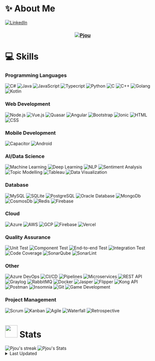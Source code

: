 # ✨ About Me 
<p align="left">
    <a href="https://www.linkedin.com/in/ng-pee-jou-13ba80204/" target="_blank">
        <img src="https://img.shields.io/static/v1?style=social&message=Connect&label=LinkedIn&logo=linkedin" alt="LinkedIn"/>
    </a>

<!--
  <a href="https://www.instagram.com/pjou00/" target="_blank">
        <img src="https://img.shields.io/static/v1?style=social&message=Follow&label=Instagram&logo=instagram" alt="Instagram"/>
  </a>

  <a href="https://www.facebook.com/pjou00" target="_blank">
        <img src="https://img.shields.io/static/v1?style=social&message=Add&label=Facebook&logo=facebook" alt="Facebook"/>
  </a>
-->
</p>

<h3 align="center"><a href="https://pjou00.github.io/">
   <img alt="Pjou" src="https://readme-typing-svg.herokuapp.com/?lines=I'm+Pjou;A+Software+Engineer&font=Fira%20Code&width=440&height=45&color=68C3D4&vCenter=true&size=21"></a>
</h3>

# 💻 Skills
<h3>Programming Languages</h3>

![C#](https://img.shields.io/badge/C_Sharp-1F222E?style=flat-square&logo=dotnet&logoColor=#512BD4)
![Java](https://img.shields.io/badge/Java-1F222E?style=flat-square&logo=openjdk&logoColor=#000000)
![JavaScript](https://img.shields.io/badge/JavaScript-1F222E?style=flat-square&logo=javascript&logoColor=#F7DF1E)
![Typecript](https://img.shields.io/badge/Typecript-1F222E?style=flat-square&logo=typescript&logoColor=#3178C6)
![Python](https://img.shields.io/badge/Python-1F222E?style=flat-square&logo=python&logoColor=#3776AB)
![C](https://img.shields.io/badge/C-1F222E?style=flat-square&logo=c&logoColor=#A8B9CC)
![C++](https://img.shields.io/badge/C++-1F222E?style=flat-square&logo=cplusplus&logoColor=#00599C)
![Golang](https://img.shields.io/badge/Golang-1F222E?style=flat-square&logo=go&logoColor=#00ADD8)
![Kotlin](https://img.shields.io/badge/Kotlin-1F222E?style=flat-square&logo=kotlin&logoColor=#7F52FF)

<h3>Web Development</h3>

![Node.js](https://img.shields.io/badge/Node.js-1F222E?style=flat-square&logo=nodedotjs&logoColor=#5FA04E)
![Vue.js](https://img.shields.io/badge/Vue.js-1F222E?style=flat-square&logo=vuedotjs&logoColor=#4FC08D)
![Quasar](https://img.shields.io/badge/Quasar-1F222E?style=flat-square&logo=quasar&logoColor=#050A14)
![Angular](https://img.shields.io/badge/Angular-1F222E?style=flat-square&logo=angular&logoColor=#0F0F11)
![Bootstrap](https://img.shields.io/badge/Bootstrap-1F222E?style=flat-square&logo=bootstrap&logoColor=#7952B3)
![Ionic](https://img.shields.io/badge/Ionic-1F222E?style=flat-square&logo=ionic&logoColor=#3880FF)
![HTML](https://img.shields.io/badge/HTML-1F222E?style=flat-square&logo=html5&logoColor=#E34F26)
![CSS](https://img.shields.io/badge/CSS-1F222E?style=flat-square&logo=css3&logoColor=#1572B6)

<h3>Mobile Development</h3>

![Capacitor](https://img.shields.io/badge/Capacitor-1F222E?style=flat-square&logo=capacitor&logoColor=#119EFF)
![Android](https://img.shields.io/badge/Android-1F222E?style=flat-square&logo=android&logoColor=#34A853)

<h3>AI/Data Science</h3>

![Machine Learning](https://img.shields.io/badge/Machine_Learning-1F222E?style=flat-square)
![Deep Learning](https://img.shields.io/badge/Deep_Learning-1F222E?style=flat-square)
![NLP](https://img.shields.io/badge/NLP-1F222E?style=flat-square)
![Sentiment Analysis](https://img.shields.io/badge/Sentiment_Analysis-1F222E?style=flat-square)
![Topic Modelling](https://img.shields.io/badge/Topic_Modelling-1F222E?style=flat-square)
![Tableau](https://img.shields.io/badge/Tableau-1F222E?style=flat-square&logo=tableau&logoColor=#E97627)
![Data Visualization](https://img.shields.io/badge/Data_Visualization-1F222E?style=flat-square)

<h3>Database</h3>

![MySQL](https://img.shields.io/badge/MySQL-1F222E?style=flat-square&logo=MySQL&logoColor=#4479A1)
![SQLite](https://img.shields.io/badge/SQLite-1F222E?style=flat-square&logo=sqlite&logoColor=#003B57)
![PostgreSQL](https://img.shields.io/badge/PostgreSQL-1F222E?style=flat-square&logo=postgresql&logoColor=#4169E1)
![Oracle Database](https://img.shields.io/badge/Oracle_Database-1F222E?style=flat-square&logo=oracle&logoColor=#F80000)
![MongoDb](https://img.shields.io/badge/MongoDb-1F222E?style=flat-square&logo=mongodb&logoColor=#47A248)
![CosmosDb](https://img.shields.io/badge/CosmosDb-1F222E?style=flat-square)
![Redis](https://img.shields.io/badge/Redis-1F222E?style=flat-square&logo=redis&logoColor=#FF4438)
![Firebase](https://img.shields.io/badge/Firebase-1F222E?style=flat-square&logo=firebase&logoColor=#DD2C00)

<h3>Cloud</h3>

![Azure](https://img.shields.io/badge/Azure-1F222E?style=flat-square)
![AWS](https://img.shields.io/badge/AWS-1F222E?style=flat-square&logo=amazonwebservices&logoColor=#232F3E)
![GCP](https://img.shields.io/badge/GCP-1F222E?style=flat-square&logo=googlecloud&logoColor=#4285F4)
![Firebase](https://img.shields.io/badge/Firebase-1F222E?style=flat-square&logo=firebase&logoColor=#DD2C00)
![Vercel](https://img.shields.io/badge/Vercel-1F222E?style=flat-square&logo=vercel&logoColor=#000000)

<h3>Quality Assurance</h3>

![Unit Test](https://img.shields.io/badge/Unit_Test-1F222E?style=flat-square&logo=dotnet&logoColor=#512BD4)
![Component Test](https://img.shields.io/badge/Component_Test-1F222E?style=flat-square&logo=dotnet&logoColor=#512BD4)
![End-to-end Test](https://img.shields.io/badge/End_to_end_Test-1F222E?style=flat-square&logo=dotnet&logoColor=#512BD4)
![Integration Test](https://img.shields.io/badge/Integration_Test-1F222E?style=flat-square&logo=dotnet&logoColor=#512BD4)
![Code Coverage](https://img.shields.io/badge/Code_Coverage-1F222E?style=flat-square)
![SonarQube](https://img.shields.io/badge/SonarQube-1F222E?style=flat-square&logo=sonarqube&logoColor=#4E9BCD)
![SonarLint](https://img.shields.io/badge/SonarLint-1F222E?style=flat-square&logo=sonarlint&logoColor=#CB2029)

<h3>Other</h3>

![Azure DevOps](https://img.shields.io/badge/Azure_DevOps-1F222E?style=flat-square)
![CI/CD](https://img.shields.io/badge/CICD-1F222E?style=flat-square)
![Pipelines](https://img.shields.io/badge/Pipelines-1F222E?style=flat-square)
![Microservices](https://img.shields.io/badge/Microservices-1F222E?style=flat-square)
![REST API](https://img.shields.io/badge/REST_API-1F222E?style=flat-square)
![Graylog](https://img.shields.io/badge/Graylog-1F222E?style=flat-square&logo=graylog&logoColor=#FF3633)
![RabbitMQ](https://img.shields.io/badge/RabbitMQ-1F222E?style=flat-square&logo=rabbitmq&logoColor=#FF6600)
![Docker](https://img.shields.io/badge/Docker-1F222E?style=flat-square&logo=docker&logoColor=#2496ED)
![Jasper](https://img.shields.io/badge/Jasper-1F222E?style=flat-square)
![Flipper](https://img.shields.io/badge/Flipper-1F222E?style=flat-square)
![Kong API](https://img.shields.io/badge/Kong_API-1F222E?style=flat-square&logo=kong&logoColor=#003459)
![Postman](https://img.shields.io/badge/Postman-1F222E?style=flat-square&logo=postman&logoColor=#FF6C37)
![Insomnia](https://img.shields.io/badge/Insomnia-1F222E?style=flat-square&logo=insomnia&logoColor=#4000BF)
![Git](https://img.shields.io/badge/Git-1F222E?style=flat-square&logo=git&logoColor=#F05032)
![Game Development](https://img.shields.io/badge/Game_Development-1F222E?style=flat-square)

<h3>Project Management</h3>

![Scrum](https://img.shields.io/badge/Scrum-1F222E?style=flat-square)
![Kanban](https://img.shields.io/badge/Kanban-1F222E?style=flat-square)
![Agile](https://img.shields.io/badge/Agile-1F222E?style=flat-square)
![Waterfall](https://img.shields.io/badge/Waterfall-1F222E?style=flat-square)
![Retrospective](https://img.shields.io/badge/Retrospective-1F222E?style=flat-square)

<!--
<img alt="Pjou's Top Languages" src="https://github-readme-stats.vercel.app/api/top-langs?username=pjou00&langs_count=4&layout=compact&theme=react&bg_color=1F222E&title_color=68C3D4&icon_color=F8D866&border_color=1F222E&hide=JavaScript,CSS,Java,HTML,c%2B%2B,Ren'Py" height="198px"/>

<code><img height="20" src="https://cdn.svgporn.com/logos/javascript.svg"></code>
<code><img height="20" src="https://cdn.svgporn.com/logos/typescript-icon.svg"></code>
<code><img height="20" src="https://cdn.svgporn.com/logos/kotlin.svg"></code>
<code><img height="20" src="https://cdn.svgporn.com/logos/go.svg"></code>
<code><img height="20" src="https://cdn.svgporn.com/logos/python.svg"></code>
<code><img height="20" src="https://cdn.svgporn.com/logos/vue.svg"></code>
<code><img height="20" src="https://cdn.svgporn.com/logos/nodejs-icon.svg"></code>
<code><img height="20" src="https://cdn.svgporn.com/logos/mongodb.svg"></code>
<code><img height="20" src="https://cdn.svgporn.com/logos/mysql.svg"></code>
<code><img height="20" src="https://cdn.svgporn.com/logos/docker-icon.svg"></code>
-->

# <img src="https://media.giphy.com/media/uhWLu2lsU0rfLiwYlI/giphy.gif" width="40px" /> Stats

<img alt="Pjou's streak" src="http://github-readme-streak-stats.herokuapp.com?user=pjou00&theme=monokai&hide_border=true&date_format=j%20M%5B%20Y%5D&background=1F222E&stroke=FFFFFF&currStreakLabel=FFE8D1&sideLabels=FFE8D1&ring=68C3D4&fire=568EA3&currStreakNum=FFFFFF&sideNums=68C3D4"/>

<img alt="Pjou's Stats" src="https://denvercoder1-github-readme-stats.vercel.app/api/?username=pjou00&show_icons=true&include_all_commits=true&count_private=true&theme=react&hide_border=true&bg_color=1F222E&title_color=68C3D4&icon_color=FFE8D1&hide_title=true&hide=contribs"/>

<br/>

</details>

<details>
  <summary> Last Updated </summary>
  </br>
  <p>19/10/2024 22:40:00 UTC+8</p>
  <p>🕑︎ Time Zone: Kuala Lumpur/M'sia</p>
</details>

